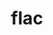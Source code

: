 ---
title: "flac"
layout: cache
categories: [package, develop-2024-03-24]
meta: {"versions": ["1.4.2"], "compilers": ["apple-clang@=15.0.0", "gcc@=11.4.0"], "oss": ["ubuntu22.04", "ventura"], "platforms": ["darwin", "linux"], "targets": ["aarch64", "x86_64_v3"], "stacks": ["ml-darwin-aarch64-mps", "ml-linux-x86_64-cpu", "ml-linux-x86_64-cuda", "ml-linux-x86_64-rocm", "root"], "num_specs": 2, "num_specs_by_stack": {"ml-darwin-aarch64-mps": 1, "root": 2, "ml-linux-x86_64-cuda": 1, "ml-linux-x86_64-rocm": 1, "ml-linux-x86_64-cpu": 1}}
spec_details: [{"hash": "7t5jp6mr3t7fitvezpjejtlwikw454ia", "compiler": "apple-clang@=15.0.0", "versions": ["1.4.2"], "os": "ventura", "platform": "darwin", "target": "aarch64", "variants": ["build_system=autotools"], "stacks": ["ml-darwin-aarch64-mps", "root"], "size": "-", "tarball": "https://binaries.spack.io/releases/develop-2024-03-24/build_cache/darwin-ventura-aarch64/apple-clang-15.0.0/flac-1.4.2/darwin-ventura-aarch64-apple-clang-15.0.0-flac-1.4.2-7t5jp6mr3t7fitvezpjejtlwikw454ia.spack"}, {"hash": "q2vnw5vbkee3wm76joya5wu5dwxhjfye", "compiler": "gcc@=11.4.0", "versions": ["1.4.2"], "os": "ubuntu22.04", "platform": "linux", "target": "x86_64_v3", "variants": ["build_system=autotools"], "stacks": ["ml-linux-x86_64-cuda", "ml-linux-x86_64-rocm", "ml-linux-x86_64-cpu", "root"], "size": "-", "tarball": "https://binaries.spack.io/releases/develop-2024-03-24/build_cache/linux-ubuntu22.04-x86_64_v3/gcc-11.4.0/flac-1.4.2/linux-ubuntu22.04-x86_64_v3-gcc-11.4.0-flac-1.4.2-q2vnw5vbkee3wm76joya5wu5dwxhjfye.spack"}]
---
